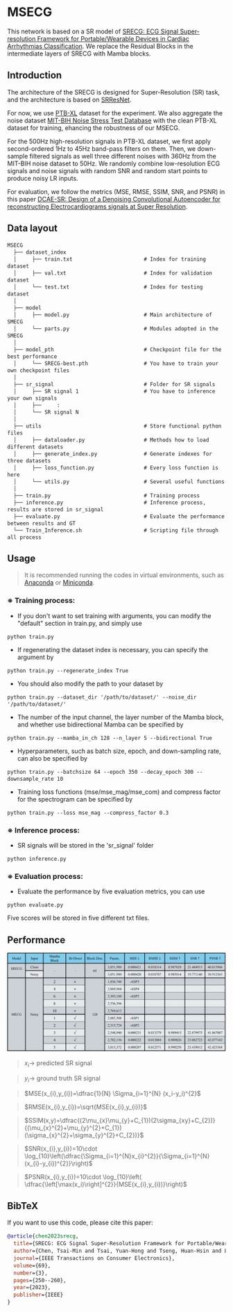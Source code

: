 # MSECG

This network is based on a SR model of [SRECG: ECG Signal Super-resolution Framework for Portable/Wearable Devices in Cardiac Arrhythmias Classification](https://arxiv.org/abs/2012.03803).
We replace the Residual Blocks in the intermediate layers of SRECG with Mamba blocks.

## Introduction

The architecture of the SRECG is designed for Super-Resolution (SR) task, and the architecture is based on [SRResNet](https://arxiv.org/abs/1609.04802).

For now, we use [PTB-XL](https://physionet.org/content/ptb-xl/1.0.3/) dataset for the experiment. We also aggregate the noise dataset [MIT-BIH Noise Stress Test Database](https://physionet.org/content/nstdb/1.0.0/) with the clean PTB-XL dataset for training, ehancing the robustness of our MSECG.

For the 500Hz high-resolution signals in PTB-XL dataset, we first apply second-ordered 1Hz to 45Hz band-pass filters on them. Then, we down-sample filtered signals as well three different noises with 360Hz from the MIT-BIH noise dataset to 50Hz. We randomly combine low-resolution ECG signals and noise signals with random SNR and random start points to produce noisy LR inputs.

For evaluation, we follow the metrics (MSE, RMSE, SSIM, SNR, and PSNR) in this paper [DCAE-SR: Design of a Denoising Convolutional Autoencoder for reconstructing Electrocardiograms signals at Super Resolution](https://arxiv.org/abs/2404.15307).

## Data layout

    MSECG
      ├── dataset_index
      │     ├── train.txt                       # Index for training dataset
      │     ├── val.txt                         # Index for validation dataset
      │     └── test.txt                        # Index for testing dataset
      │
      ├── model
      │     ├── model.py                        # Main architecture of SMECG
      │     └── parts.py                        # Modules adopted in the SMECG
      │
      ├── model_pth                             # Checkpoint file for the best performance
      │     └── SRECG-best.pth                  # You have to train your own checkpoint files
      │
      ├── sr_signal                             # Folder for SR signals
      │     ├── SR signal 1                     # You have to inference your own signals
      │     ├──     :
      │     └── SR signal N
      │
      ├── utils                                 # Store functional python files
      │     ├── dataloader.py                   # Methods how to load different datasets
      │     ├── generate_index.py               # Generate indexes for three datasets
      │     ├── loss_function.py                # Every loss function is here
      │     └── utils.py                        # Several useful functions
      │
      ├── train.py                              # Training process
      ├── inference.py                          # Inference process, results are stored in sr_signal
      ├── evaluate.py                           # Evaluate the performance between results and GT
      └── Train_Inference.sh                    # Scripting file through all process

## Usage
> It is recommended running the codes in virtual environments, such as [Anaconda](https://www.anaconda.com/download) or [Miniconda](https://docs.anaconda.com/miniconda/).

### ※ Training process:
- If you don't want to set training with arguments, you can modify the "default" section in train.py, and simply use
```
python train.py
```

- If regenerating the dataset index is necessary, you can specify the argument by
```
python train.py --regenerate_index True
```

- You should also modify the path to your dataset by
```
python train.py --dataset_dir '/path/to/dataset/' --noise_dir '/path/to/dataset/'
```

- The number of the input channel, the layer number of the Mamba block, and whether use bidirectional Mamba can be specified by
```
python train.py --mamba_in_ch 128 --n_layer 5 --bidirectional True
```

- Hyperparameters, such as batch size, epoch, and down-sampling rate, can also be specified by
```
python train.py --batchsize 64 --epoch 350 --decay_epoch 300 --downsample_rate 10
```

- Training loss functions (mse/mse_mag/mse_com) and compress factor for the spectrogram can be specified by
```
python train.py --loss mse_mag --compress_factor 0.3
```

### ※ Inference process:
- SR signals will be stored in the 'sr_signal' folder
```
python inference.py
```

### ※ Evaluation process:
- Evaluate the performance by five evaluation metrics, you can use
```
python evaluate.py
```
Five scores will be stored in five different txt files.

## Performance
![SRECG Performance](figs/performance.png)

> $x_i \rightarrow$ predicted SR signal

> $y_i \rightarrow$ ground truth SR signal

> $MSE(x_{i},y_{i})=\dfrac{1}{N} \Sigma_{i=1}^{N} (x_i-y_i)^{2}$

> $RMSE(x_{i},y_{i})=\sqrt{MSE(x_{i},y_{i})}$

> $SSIM(x,y)=\dfrac{(2\mu_{x}\mu_{y}+C_{1})(2\sigma_{xy}+C_{2})}{(\mu_{x}^{2}+\mu_{y}^{2}+C_{1})(\sigma_{x}^{2}+\sigma_{y}^{2}+C_{2})}$

> $SNR(x_{i},y_{i})=10\cdot \log_{10}\left(\dfrac{\Sigma_{i=1}^{N}x_{i}^{2}}{\Sigma_{i=1}^{N}(x_{i}-y_{i})^{2}}\right)$

> $PSNR(x_{i},y_{i})=10\cdot \log_{10}\left( \dfrac{\left[\max(x_i)\right]^{2}}{MSE(x_{i},y_{i})}\right)$

## BibTeX
If you want to use this code, please cite this paper:
```bibtex
@article{chen2023srecg,
  title={SRECG: ECG Signal Super-Resolution Framework for Portable/Wearable Devices in Cardiac Arrhythmias Classification},
  author={Chen, Tsai-Min and Tsai, Yuan-Hong and Tseng, Huan-Hsin and Liu, Kai-Chun and Chen, Jhih-Yu and Huang, Chih-Han and Li, Guo-Yuan and Shen, Chun-Yen and Tsao, Yu},
  journal={IEEE Transactions on Consumer Electronics},
  volume={69},
  number={3},
  pages={250--260},
  year={2023},
  publisher={IEEE}
}
```

